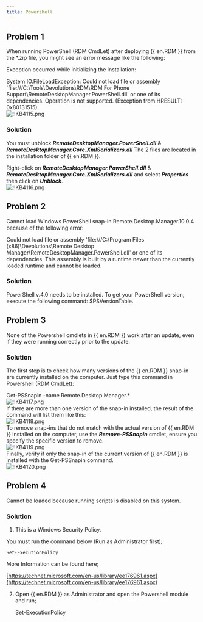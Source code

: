 ```yaml
---
title: Powershell
---
```

## Problem 1
When running PowerShell (RDM CmdLet) after deploying {{ en.RDM }} from the *.zip file, you might see an error message like the following:  

Exception occurred while initializing the installation:  

System.IO.FileLoadException: Could not load file or assembly 'file<area>:///C:\Tools\Devolutions\RDM\RDM For Phone Support\RemoteDesktopManager.PowerShell.dll' or one of its dependencies. Operation is not supported. (Exception from HRESULT: 0x80131515).  
![!!KB4115.png](https://webdevolutions.azureedge.net/docs/en/kb/KB4115.png)
### Solution
You must unblock ***RemoteDesktopManager.PowerShell.dll*** & ***RemoteDesktopManager.Core.XmlSerializers.dll*** The 2 files are located in the installation folder of {{ en.RDM }}.  

Right-click on ***RemoteDesktopManager.PowerShell.dll*** & ***RemoteDesktopManager.Core.XmlSerializers.dll*** and select ***Properties*** then click on ***Unblock***.  
![!!KB4116.png](https://webdevolutions.azureedge.net/docs/en/kb/KB4116.png)
## Problem 2
Cannot load Windows PowerShell snap-in Remote.Desktop.Manager.10.0.4 because of the following error:  

Could not load file or assembly 'file<area>:///C:\Program Files (x86)\Devolutions\Remote Desktop Manager\RemoteDesktopManager.PowerShell.dll' or one of its dependencies. This assembly is built by a runtime newer than the currently loaded runtime and cannot be loaded.
### Solution
PowerShell v.4.0 needs to be installed. To get your PowerShell version, execute the following command: $PSVersionTable.
## Problem 3
None of the Powershell cmdlets in {{ en.RDM }} work after an update, even if they were running correctly prior to the update.
### Solution
The first step is to check how many versions of the {{ en.RDM }} snap-in are currently installed on the computer. Just type this command in Powershell (RDM CmdLet):  

Get-PSSnapin -name Remote.Desktop.Manager.*  
![!!KB4117.png](https://webdevolutions.azureedge.net/docs/en/kb/KB4117.png)  
If there are more than one version of the snap-in installed, the result of the command will list them like this:  
![!!KB4118.png](https://webdevolutions.azureedge.net/docs/en/kb/KB4118.png)  
To remove snap-ins that do not match with the actual version of {{ en.RDM }} installed on the computer, use the ***Remove-PSSnapin*** cmdlet, ensure you specify the specific version to remove.  
![!!KB4119.png](https://webdevolutions.azureedge.net/docs/en/kb/KB4119.png)  
Finally, verify if only the snap-in of the current version of {{ en.RDM }} is installed with the Get-PSSnapin command.  
![!!KB4120.png](https://webdevolutions.azureedge.net/docs/en/kb/KB4120.png)  
## Problem 4
Cannot be loaded because running scripts is disabled on this system.
### Solution
1. This is a Windows Security Policy.  

You must run the command below (Run as Administrator first);  

    Set-ExecutionPolicy  

More Information can be found here;  

[https://technet.microsoft.com/en-us/library/ee176961.aspx](https://technet.microsoft.com/en-us/library/ee176961.aspx)  

2. Open {{ en.RDM }} as Administrator and open the Powershell module and run;  

    Set-ExecutionPolicy
